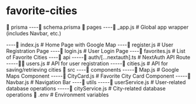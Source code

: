 # favorite-cities

📁 prisma
----📄 schema.prisma
📁 pages
----📄 \_app.js # Global app wrapper (includes Navbar, etc.)

----📄 index.js # Home Page with Google Map
----📄 register.js # User Registration Page
----📄 login.js # User Login Page
----📄 favorites.js # List of Favorite Cities
----📁 api
-----📄 auth/[...nextauth].ts # NextAuth API Route
-----📄📄 users.js # API for user registration
-----📄 cities.js # API for saving/retrieving cities
📁 src
----📁 components
-----📄 Map.js # Google Maps Component
-----📄 CityCard.js # Favorite City Card Component
-----📄 Navbar.js # Navigation Bar
----📁 utils
-----📄 userService.js # User-related database operations
-----📄 cityService.js # City-related database operations
📄 .env # Environment variables
